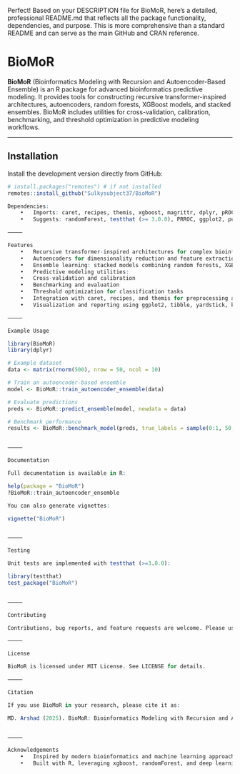 Perfect! Based on your DESCRIPTION file for BioMoR, here’s a detailed, professional README.md that reflects all the package functionality, dependencies, and purpose. This is more comprehensive than a standard README and can serve as the main GitHub and CRAN reference.

# BioMoR

**BioMoR** (Bioinformatics Modeling with Recursion and Autoencoder-Based Ensemble) is an R package for advanced bioinformatics predictive modeling. It provides tools for constructing recursive transformer-inspired architectures, autoencoders, random forests, XGBoost models, and stacked ensembles. BioMoR includes utilities for cross-validation, calibration, benchmarking, and threshold optimization in predictive modeling workflows.

---

## Installation

Install the development version directly from GitHub:

```r
# install.packages("remotes") # if not installed
remotes::install_github("Sulkysubject37/BioMoR")

Dependencies:
	•	Imports: caret, recipes, themis, xgboost, magrittr, dplyr, pROC
	•	Suggests: randomForest, testthat (>= 3.0.0), PRROC, ggplot2, purrr, tibble, yardstick, knitr, rmarkdown

⸻

Features
	•	Recursive transformer-inspired architectures for complex bioinformatics datasets.
	•	Autoencoders for dimensionality reduction and feature extraction.
	•	Ensemble learning: stacked models combining random forests, XGBoost, and other algorithms.
	•	Predictive modeling utilities:
	•	Cross-validation and calibration
	•	Benchmarking and evaluation
	•	Threshold optimization for classification tasks
	•	Integration with caret, recipes, and themis for preprocessing and balanced modeling workflows.
	•	Visualization and reporting using ggplot2, tibble, yardstick, knitr, and rmarkdown.

⸻

Example Usage

library(BioMoR)
library(dplyr)

# Example dataset
data <- matrix(rnorm(500), nrow = 50, ncol = 10)

# Train an autoencoder-based ensemble
model <- BioMoR::train_autoencoder_ensemble(data)

# Evaluate predictions
preds <- BioMoR::predict_ensemble(model, newdata = data)

# Benchmark performance
results <- BioMoR::benchmark_model(preds, true_labels = sample(0:1, 50, replace = TRUE))


⸻

Documentation

Full documentation is available in R:

help(package = "BioMoR")
?BioMoR::train_autoencoder_ensemble

You can also generate vignettes:

vignette("BioMoR")


⸻

Testing

Unit tests are implemented with testthat (>=3.0.0):

library(testthat)
test_package("BioMoR")


⸻

Contributing

Contributions, bug reports, and feature requests are welcome. Please use GitHub Issues or submit pull requests: GitHub - BioMoR

⸻

License

BioMoR is licensed under MIT License. See LICENSE for details.

⸻

Citation

If you use BioMoR in your research, please cite it as:

MD. Arshad (2025). BioMoR: Bioinformatics Modeling with Recursion and Autoencoder-Based Ensemble. R package version 0.1.0.


⸻

Acknowledgements
	•	Inspired by modern bioinformatics and machine learning approaches.
	•	Built with R, leveraging xgboost, randomForest, and deep learning-inspired ensemble methods.

